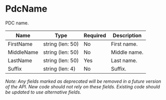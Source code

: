 # PdcName

PDC name.

| Name | Type | Required | Description |
| - | - | - | - |
| FirstName | string (len: 50) | No | First name. |
| MiddleName | string (len: 50) | No | Middle name. |
| LastName | string (len: 50) | Yes | Last name. |
| Suffix | string (len: 4) | No | Suffix. |

*Note: Any fields marked as deprecated will be removed in a future version of the API. New code should not rely on these fields. Existing code should be updated to use alternative fields.*
